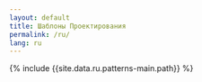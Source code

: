```yaml
---
layout: default
title: Шаблоны Проектирования
permalink: /ru/
lang: ru
---
```


{% include {{site.data.ru.patterns-main.path}} %}